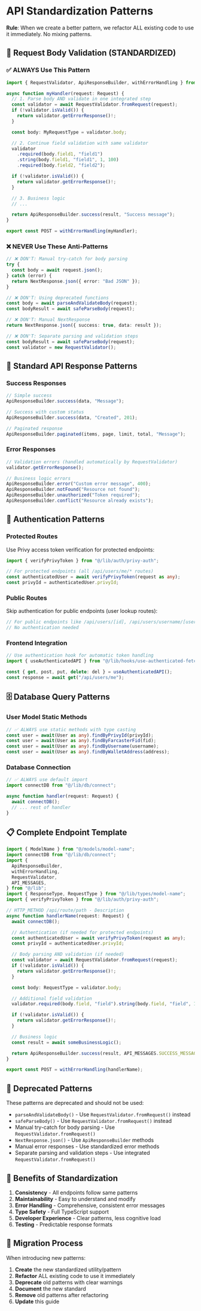 # API Standardization Patterns

**Rule**: When we create a better pattern, we refactor ALL existing code to use it immediately. No mixing patterns.

## 📝 Request Body Validation (STANDARDIZED)

### ✅ ALWAYS Use This Pattern

```typescript
import { RequestValidator, ApiResponseBuilder, withErrorHandling } from "@/lib";

async function myHandler(request: Request) {
  // 1. Parse body AND validate in one integrated step
  const validator = await RequestValidator.fromRequest(request);
  if (!validator.isValid()) {
    return validator.getErrorResponse()!;
  }

  const body: MyRequestType = validator.body;

  // 2. Continue field validation with same validator
  validator
    .required(body.field1, "field1")
    .string(body.field1, "field1", 1, 100)
    .required(body.field2, "field2");

  if (!validator.isValid()) {
    return validator.getErrorResponse()!;
  }

  // 3. Business logic
  // ...

  return ApiResponseBuilder.success(result, "Success message");
}

export const POST = withErrorHandling(myHandler);
```

### ❌ NEVER Use These Anti-Patterns

```typescript
// ❌ DON'T: Manual try-catch for body parsing
try {
  const body = await request.json();
} catch (error) {
  return NextResponse.json({ error: "Bad JSON" });
}

// ❌ DON'T: Using deprecated functions
const body = await parseAndValidateBody(request);
const bodyResult = await safeParseBody(request);

// ❌ DON'T: Manual NextResponse
return NextResponse.json({ success: true, data: result });

// ❌ DON'T: Separate parsing and validation steps
const bodyResult = await safeParseBody(request);
const validator = new RequestValidator();
```

## 🔧 Standard API Response Patterns

### Success Responses

```typescript
// Simple success
ApiResponseBuilder.success(data, "Message");

// Success with custom status
ApiResponseBuilder.success(data, "Created", 201);

// Paginated response
ApiResponseBuilder.paginated(items, page, limit, total, "Message");
```

### Error Responses

```typescript
// Validation errors (handled automatically by RequestValidator)
validator.getErrorResponse();

// Business logic errors
ApiResponseBuilder.error("Custom error message", 400);
ApiResponseBuilder.notFound("Resource not found");
ApiResponseBuilder.unauthorized("Token required");
ApiResponseBuilder.conflict("Resource already exists");
```

## 🔐 Authentication Patterns

### Protected Routes

Use Privy access token verification for protected endpoints:

```typescript
import { verifyPrivyToken } from "@/lib/auth/privy-auth";

// For protected endpoints (all /api/users/me/* routes)
const authenticatedUser = await verifyPrivyToken(request as any);
const privyId = authenticatedUser.privyId;
```

### Public Routes

Skip authentication for public endpoints (user lookup routes):

```typescript
// For public endpoints like /api/users/[id], /api/users/username/[username], etc.
// No authentication needed
```

### Frontend Integration

```typescript
// Use authentication hook for automatic token handling
import { useAuthenticatedAPI } from "@/lib/hooks/use-authenticated-fetch";

const { get, post, put, delete: del } = useAuthenticatedAPI();
const response = await get("/api/users/me");
```

## 🗄️ Database Query Patterns

### User Model Static Methods

```typescript
// ✅ ALWAYS use static methods with type casting
const user = await(User as any).findByPrivyId(privyId);
const user = await(User as any).findByFarcasterFid(fid);
const user = await(User as any).findByUsername(username);
const user = await(User as any).findByWalletAddress(address);
```

### Database Connection

```typescript
// ✅ ALWAYS use default import
import connectDB from "@/lib/db/connect";

async function handler(request: Request) {
  await connectDB();
  // ... rest of handler
}
```

## 📋 Complete Endpoint Template

```typescript
import { ModelName } from "@/models/model-name";
import connectDB from "@/lib/db/connect";
import {
  ApiResponseBuilder,
  withErrorHandling,
  RequestValidator,
  API_MESSAGES,
} from "@/lib";
import { ResponseType, RequestType } from "@/lib/types/model-name";
import { verifyPrivyToken } from "@/lib/auth/privy-auth";

// HTTP_METHOD /api/route/path - Description
async function handlerName(request: Request) {
  await connectDB();

  // Authentication (if needed for protected endpoints)
  const authenticatedUser = await verifyPrivyToken(request as any);
  const privyId = authenticatedUser.privyId;

  // Body parsing AND validation (if needed)
  const validator = await RequestValidator.fromRequest(request);
  if (!validator.isValid()) {
    return validator.getErrorResponse()!;
  }

  const body: RequestType = validator.body;

  // Additional field validation
  validator.required(body.field, "field").string(body.field, "field", 1, 100);

  if (!validator.isValid()) {
    return validator.getErrorResponse()!;
  }

  // Business logic
  const result = await someBusinessLogic();

  return ApiResponseBuilder.success(result, API_MESSAGES.SUCCESS_MESSAGE);
}

export const POST = withErrorHandling(handlerName);
```

## 🚫 Deprecated Patterns

These patterns are deprecated and should not be used:

- `parseAndValidateBody()` - Use `RequestValidator.fromRequest()` instead
- `safeParseBody()` - Use `RequestValidator.fromRequest()` instead
- Manual try-catch for body parsing - Use `RequestValidator.fromRequest()`
- `NextResponse.json()` - Use `ApiResponseBuilder` methods
- Manual error responses - Use standardized error methods
- Separate parsing and validation steps - Use integrated `RequestValidator.fromRequest()`

## 🎯 Benefits of Standardization

1. **Consistency** - All endpoints follow same patterns
2. **Maintainability** - Easy to understand and modify
3. **Error Handling** - Comprehensive, consistent error messages
4. **Type Safety** - Full TypeScript support
5. **Developer Experience** - Clear patterns, less cognitive load
6. **Testing** - Predictable response formats

## 🔄 Migration Process

When introducing new patterns:

1. **Create** the new standardized utility/pattern
2. **Refactor** ALL existing code to use it immediately
3. **Deprecate** old patterns with clear warnings
4. **Document** the new standard
5. **Remove** old patterns after refactoring
6. **Update** this guide
